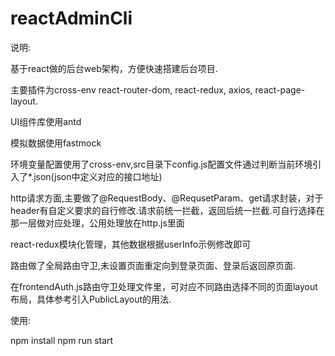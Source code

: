 # reactAdminCli

说明:

基于react做的后台web架构，方便快速搭建后台项目.

主要插件为cross-env react-router-dom, react-redux, axios, react-page-layout.

UI组件库使用antd

模拟数据使用fastmock

环境变量配置使用了cross-env,src目录下config.js配置文件通过判断当前环境引入了*.json(json中定义对应的接口地址)

http请求方面,主要做了@RequestBody、@RequsetParam、get请求封装，对于header有自定义要求的自行修改.请求前统一拦截，返回后统一拦截.可自行选择在那一层做对应处理，公用处理放在http.js里面

react-redux模块化管理，其他数据根据userInfo示例修改即可

路由做了全局路由守卫,未设置页面重定向到登录页面、登录后返回原页面.

在frontendAuth.js路由守卫处理文件里，可对应不同路由选择不同的页面layout布局，具体参考引入PublicLayout的用法.

使用:

npm install
npm run start

